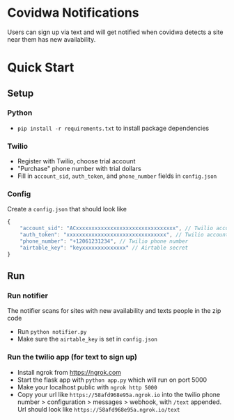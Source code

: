 # Covidwa Notifications

Users can sign up via text and will get notified when covidwa detects a site near them has new availability.

# Quick Start

## Setup

### Python
- `pip install -r requirements.txt` to install package dependencies

### Twilio
- Register with Twilio, choose trial account
- "Purchase" phone number with trial dollars
- Fill in `account_sid`, `auth_token`, and `phone_number` fields in `config.json`

### Config
Create a `config.json` that should look like
```javascript
{
    "account_sid": "ACxxxxxxxxxxxxxxxxxxxxxxxxxxxxxxxx", // Twilio account sid
    "auth_token": "xxxxxxxxxxxxxxxxxxxxxxxxxxxxxxxx", // Twilio account auth token
    "phone_number": "+12061231234", // Twilio phone number
    "airtable_key": "keyxxxxxxxxxxxxxx" // Airtable secret
}
```

## Run

### Run notifier
The notifier scans for sites with new availability and texts people in the zip code
- Run `python notifier.py`
- Make sure the `airtable_key` is set in `config.json`

### Run the twilio app (for text to sign up)
- Install ngrok from https://ngrok.com
- Start the flask app with `python app.py` which will run on port 5000
- Make your localhost public with `ngrok http 5000`
- Copy your url like `https://58afd968e95a.ngrok.io` into the twilio phone number > configuration > messages > webhook, with `/text` appended. Url should look like `https://58afd968e95a.ngrok.io/text`
